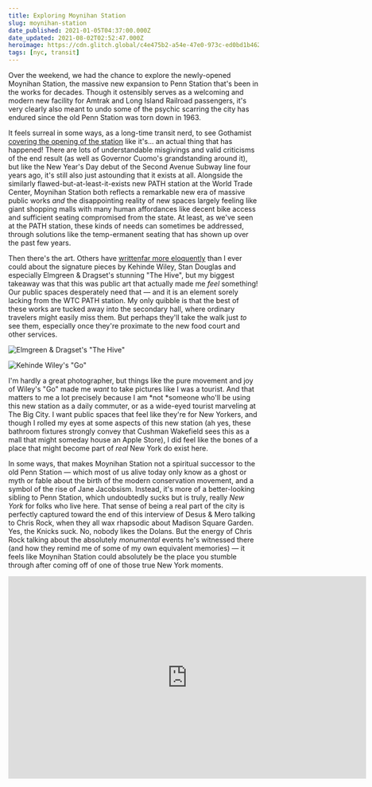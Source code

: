 ```yaml
---
title: Exploring Moynihan Station
slug: moynihan-station
date_published: 2021-01-05T04:37:00.000Z
date_updated: 2021-08-02T02:52:47.000Z
heroimage: https://cdn.glitch.global/c4e475b2-a54e-47e0-973c-ed0bd1b46262/moynihan.JPG?v=1669529079506
tags: [nyc, transit]
---
```


Over the weekend, we had the chance to explore the newly-opened Moynihan Station, the massive new expansion to Penn Station that's been in the works for decades. Though it ostensibly serves as a welcoming and modern new facility for Amtrak and Long Island Railroad passengers, it's very clearly also meant to undo some of the psychic scarring the city has endured since the old Penn Station was torn down in 1963.

It feels surreal in some ways, as a long-time transit nerd, to see Gothamist [covering the opening of the station](https://gothamist.com/news/cuomo-cuts-ribbon-light-filled-moynihan-train-hall) like it's... an actual thing that has happened! There are lots of understandable misgivings and valid criticisms of the end result (as well as Governor Cuomo's grandstanding around it), but like the New Year's Day debut of the Second Avenue Subway line four years ago, it's still also just astounding that it exists at all. Alongside the similarly flawed-but-at-least-it-exists new PATH station at the World Trade Center, Moynihan Station both reflects a remarkable new era of massive public works *and* the disappointing reality of new spaces largely feeling like giant shopping malls with many human affordances like decent bike access and sufficient seating compromised from the state. At least, as we've seen at the PATH station, these kinds of needs can sometimes be addressed, through solutions like the temp-ermanent seating that has shown up over the past few years.

Then there's the art. Others have [written](https://www.smithsonianmag.com/smart-news/new-16-billion-train-hall-unveiled-new-yorks-penn-station-180976666/)[far more eloquently](https://www.nytimes.com/2020/12/30/arts/design/penn-station-art-moynihan.html) than I ever could about the signature pieces by Kehinde Wiley, Stan Douglas and especially Elmgreen & Dragset's stunning "The Hive", but my biggest takeaway was that this was public art that actually made me *feel* something! Our public spaces desperately need that — and it is an element sorely lacking from the WTC PATH station. My only quibble is that the best of these works are tucked away into the secondary hall, where ordinary travelers might easily miss them. But perhaps they'll take the walk just *to* see them, especially once they're proximate to the new food court and other services.

![Elmgreen & Dragset's "The Hive"](https://cdn.glitch.global/c4e475b2-a54e-47e0-973c-ed0bd1b46262/elmgreen.jpeg?v=1669529135915 "Elmgreen & Dragset's 'The Hive'")

![Kehinde Wiley's "Go"](https://cdn.glitch.global/c4e475b2-a54e-47e0-973c-ed0bd1b46262/wiley.jpeg?v=1669529134351 "Kehinde Wiley's 'Go'")

I'm hardly a great photographer, but things like the pure movement and joy of Wiley's "Go" made me *want* to take pictures like I was a tourist. And that matters to me a lot precisely because I am *not *someone who'll be using this new station as a daily commuter, or as a wide-eyed tourist marveling at The Big City. I want public spaces that feel like they're for New Yorkers, and though I rolled my eyes at some aspects of this new station (ah yes, these bathroom fixtures strongly convey that Cushman Wakefield sees this as a mall that might someday house an Apple Store), I did feel like the bones of a place that might become part of *real* New York do exist here.

In some ways, that makes Moynihan Station not a spiritual successor to the old Penn Station — which most of us alive today only know as a ghost or myth or fable about the birth of the modern conservation movement, and a symbol of the rise of Jane Jacobsism. Instead, it's more of a better-looking sibling to Penn Station, which undoubtedly sucks but is truly, really *New York* for folks who live here. That sense of being a real part of the city is perfectly captured toward the end of this interview of Desus & Mero talking to Chris Rock, when they all wax rhapsodic about Madison Square Garden. Yes, the Knicks suck. No, nobody likes the Dolans. But the energy of Chris Rock talking about the absolutely *monumental* events he's witnessed there (and how they remind me of some of my own equivalent memories) — it feels like Moynihan Station could absolutely be the place you stumble through after coming off of one of those true New York moments.

<iframe width="720" height="407" src="https://www.youtube.com/embed/S5o8950EJJI" title="Chris Rock on 'Fargo,' 'Pootie Tang,' & MSG Memories | Extended Interview | DESUS & MERO | SHOWTIME" frameborder="0" allow="accelerometer; autoplay; clipboard-write; encrypted-media; gyroscope; picture-in-picture" allowfullscreen></iframe>

